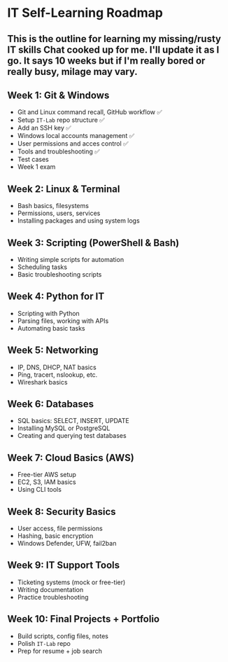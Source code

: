 # IT Self-Learning Roadmap

This is the outline for learning my missing/rusty IT skills Chat cooked up for me. I'll update it as I go. It says 10 weeks but if I'm really bored or really busy, milage may vary.
---

## Week 1: Git & Windows
- Git and Linux command recall, GitHub workflow ✅
- Setup `IT-Lab` repo structure ✅
- Add an SSH key ✅
- Windows local accounts management ✅
- User permissions and acces control ✅
- Tools and troubleshooting ✅
- Test cases
- Week 1 exam

## Week 2: Linux & Terminal
- Bash basics, filesystems
- Permissions, users, services
- Installing packages and using system logs

## Week 3: Scripting (PowerShell & Bash)
- Writing simple scripts for automation
- Scheduling tasks
- Basic troubleshooting scripts

## Week 4: Python for IT
- Scripting with Python
- Parsing files, working with APIs
- Automating basic tasks

## Week 5: Networking
- IP, DNS, DHCP, NAT basics
- Ping, tracert, nslookup, etc.
- Wireshark basics

## Week 6: Databases
- SQL basics: SELECT, INSERT, UPDATE
- Installing MySQL or PostgreSQL
- Creating and querying test databases

## Week 7: Cloud Basics (AWS)
- Free-tier AWS setup
- EC2, S3, IAM basics
- Using CLI tools

## Week 8: Security Basics
- User access, file permissions
- Hashing, basic encryption
- Windows Defender, UFW, fail2ban

## Week 9: IT Support Tools
- Ticketing systems (mock or free-tier)
- Writing documentation
- Practice troubleshooting

## Week 10: Final Projects + Portfolio
- Build scripts, config files, notes
- Polish `IT-Lab` repo
- Prep for resume + job search
